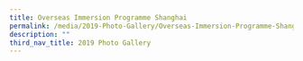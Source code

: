 ```yaml
---
title: Overseas Immersion Programme Shanghai
permalink: /media/2019-Photo-Gallery/Overseas-Immersion-Programme-Shanghai/
description: ""
third_nav_title: 2019 Photo Gallery
---
```

